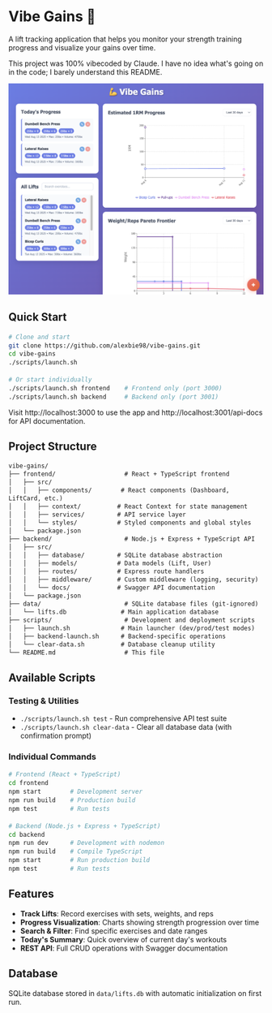 # Vibe Gains 💪

A lift tracking application that helps you monitor your strength training progress and visualize your gains over time. 

This project was 100% vibecoded by Claude. I have no idea what's going on in the code; I barely understand this README.

![Vibe Gains Screenshot](./screenshot.png)

## Quick Start

```bash
# Clone and start
git clone https://github.com/alexbie98/vibe-gains.git
cd vibe-gains
./scripts/launch.sh

# Or start individually
./scripts/launch.sh frontend    # Frontend only (port 3000)
./scripts/launch.sh backend     # Backend only (port 3001)
```

Visit http://localhost:3000 to use the app and http://localhost:3001/api-docs for API documentation.

## Project Structure

```
vibe-gains/
├── frontend/                   # React + TypeScript frontend
│   ├── src/
│   │   ├── components/        # React components (Dashboard, LiftCard, etc.)
│   │   ├── context/          # React Context for state management
│   │   ├── services/         # API service layer
│   │   └── styles/           # Styled components and global styles
│   └── package.json
├── backend/                    # Node.js + Express + TypeScript API
│   ├── src/
│   │   ├── database/         # SQLite database abstraction
│   │   ├── models/           # Data models (Lift, User)
│   │   ├── routes/           # Express route handlers
│   │   ├── middleware/       # Custom middleware (logging, security)
│   │   └── docs/             # Swagger API documentation
│   └── package.json
├── data/                       # SQLite database files (git-ignored)
│   └── lifts.db               # Main application database
├── scripts/                    # Development and deployment scripts
│   ├── launch.sh              # Main launcher (dev/prod/test modes)
│   ├── backend-launch.sh      # Backend-specific operations
│   └── clear-data.sh          # Database cleanup utility
└── README.md                   # This file
```

## Available Scripts

### Testing & Utilities
- `./scripts/launch.sh test` - Run comprehensive API test suite
- `./scripts/launch.sh clear-data` - Clear all database data (with confirmation prompt)

### Individual Commands
```bash
# Frontend (React + TypeScript)
cd frontend
npm start        # Development server
npm run build    # Production build
npm test         # Run tests

# Backend (Node.js + Express + TypeScript)
cd backend
npm run dev      # Development with nodemon
npm run build    # Compile TypeScript
npm start        # Run production build
npm test         # Run tests
```

## Features

- **Track Lifts**: Record exercises with sets, weights, and reps
- **Progress Visualization**: Charts showing strength progression over time
- **Search & Filter**: Find specific exercises and date ranges
- **Today's Summary**: Quick overview of current day's workouts
- **REST API**: Full CRUD operations with Swagger documentation

## Database

SQLite database stored in `data/lifts.db` with automatic initialization on first run.
